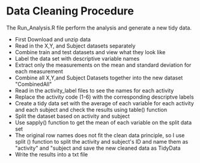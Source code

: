 # Data Cleaning Procedure
The Run_Analysis.R file perform the analysis and generate a new tidy data.  

* First Download and unzip data  
* Read in the X,Y, and Subject datasets separately  
* Combine train and test datasets and view what they look like  
* Label the data set with descriptive variable names  
* Extract only the measurements on the mean and standard deviation for each measurement  
* Combine all X,Y,and Subject Datasets together into the new dataset "CombinedAll"  
* Read in the activity_label files to see the names for each activity  
* Replace the activity code (1-6) with the corresponding descriptve labels  
* Create a tidy data set with the average of each variable for each activity and each subject and check the results using table() function  
* Split the dataset based on activity and subject  
* Use sapply() function to get the mean of each variable on the split data set  
* The original row names does not fit the clean data principle, so I use split () function to split the activity and subject's ID  and name them as "activity" and "subject and save the new cleaned data as TidyData  
* Write the results into a txt file  
